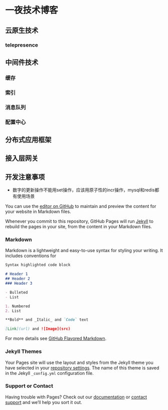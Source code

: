 # 一夜技术博客

## 云原生技术
### telepresence

## 中间件技术
### 缓存
### 索引
### 消息队列
### 配置中心

## 分布式应用框架

## 接入层网关

## 开发注意事项
* 数字的更新操作不能用set操作，应该用原子性的incr操作，mysql和redis都有使用场景 

You can use the [editor on GitHub](https://github.com/sunze/myblog/edit/gh-pages/index.md) to maintain and preview the content for your website in Markdown files.

Whenever you commit to this repository, GitHub Pages will run [Jekyll](https://jekyllrb.com/) to rebuild the pages in your site, from the content in your Markdown files.

### Markdown

Markdown is a lightweight and easy-to-use syntax for styling your writing. It includes conventions for

```markdown
Syntax highlighted code block

# Header 1
## Header 2
### Header 3

- Bulleted
- List

1. Numbered
2. List

**Bold** and _Italic_ and `Code` text

[Link](url) and ![Image](src)
```

For more details see [GitHub Flavored Markdown](https://guides.github.com/features/mastering-markdown/).

### Jekyll Themes

Your Pages site will use the layout and styles from the Jekyll theme you have selected in your [repository settings](https://github.com/sunze/myblog/settings). The name of this theme is saved in the Jekyll `_config.yml` configuration file.

### Support or Contact

Having trouble with Pages? Check out our [documentation](https://docs.github.com/categories/github-pages-basics/) or [contact support](https://github.com/contact) and we’ll help you sort it out.
